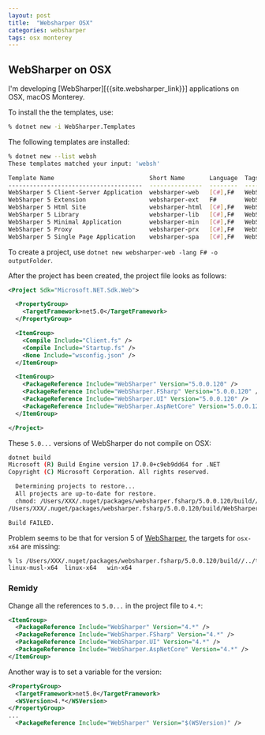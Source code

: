 ```yaml
---
layout: post
title:  "Websharper OSX"
categories: websharper 
tags: osx monterey
---
```


## WebSharper on OSX

I'm developing [WebSharper][{{site.websharper_link}}] applications on OSX, macOS Monterey. 

To install the the templates, use:

~~~~sh
% dotnet new -i WebSharper.Templates
~~~~

The following templates are installed:

```sh
% dotnet new --list websh
These templates matched your input: 'websh'

Template Name                           Short Name       Language  Tags          
--------------------------------------  ---------------  --------  --------------
WebSharper 5 Client-Server Application  websharper-web   [C#],F#   WebSharper/Web
WebSharper 5 Extension                  websharper-ext   F#        WebSharper    
WebSharper 5 Html Site                  websharper-html  [C#],F#   WebSharper/Web
WebSharper 5 Library                    websharper-lib   [C#],F#   WebSharper    
WebSharper 5 Minimal Application        websharper-min   [C#],F#   WebSharper/Web
WebSharper 5 Proxy                      websharper-prx   [C#],F#   WebSharper    
WebSharper 5 Single Page Application    websharper-spa   [C#],F#   WebSharper/Web
```

To create a project, use `dotnet new websharper-web -lang F# -o outputFolder`.

After the project has been created, the project file looks as follows:

```xml
<Project Sdk="Microsoft.NET.Sdk.Web">

  <PropertyGroup>
    <TargetFramework>net5.0</TargetFramework>
  </PropertyGroup>

  <ItemGroup>
    <Compile Include="Client.fs" />
    <Compile Include="Startup.fs" />
    <None Include="wsconfig.json" />
  </ItemGroup>

  <ItemGroup>
    <PackageReference Include="WebSharper" Version="5.0.0.120" />    
    <PackageReference Include="WebSharper.FSharp" Version="5.0.0.120" />
    <PackageReference Include="WebSharper.UI" Version="5.0.0.120" />
    <PackageReference Include="WebSharper.AspNetCore" Version="5.0.0.120" />
  </ItemGroup>

</Project>
```

These `5.0...` versions of WebSharper do not compile on OSX:

```sh
dotnet build
Microsoft (R) Build Engine version 17.0.0+c9eb9dd64 for .NET
Copyright (C) Microsoft Corporation. All rights reserved.

  Determining projects to restore...
  All projects are up-to-date for restore.
  chmod: /Users/XXX/.nuget/packages/websharper.fsharp/5.0.0.120/build//../tools/net5.0/osx-x64//wsfsc.sh: No such file or directory
/Users/XXX/.nuget/packages/websharper.fsharp/5.0.0.120/build/WebSharper.FSharp.targets(61,5): error MSB3073: The command "chmod u+x '/Users/XXX/.nuget/packages/websharper.fsharp/5.0.0.120/build//../tools/net5.0/osx-x64//wsfsc.sh'" exited with code 1. [/Users/XXX/Projects/mywebsharper/Exercise1/Exercise1.fsproj]

Build FAILED.
```

Problem seems to be that for version 5 of [WebSharper][websharper-home], the targets for `osx-x64` are missing:

```sh
% ls /Users/XXX/.nuget/packages/websharper.fsharp/5.0.0.120/build//../tools/net5.0
linux-musl-x64	linux-x64	win-x64
```

### Remidy

Change all the references to `5.0...` in the project file to `4.*`:

```xml
<ItemGroup>
  <PackageReference Include="WebSharper" Version="4.*" />    
  <PackageReference Include="WebSharper.FSharp" Version="4.*" />
  <PackageReference Include="WebSharper.UI" Version="4.*" />
  <PackageReference Include="WebSharper.AspNetCore" Version="4.*" />
</ItemGroup>
```

Another way is to set a variable for the version:

```xml
<PropertyGroup>
  <TargetFramework>net5.0</TargetFramework>
  <WSVersion>4.*</WSVersion>
</PropertyGroup>
...
  <PackageReference Include="WebSharper" Version="$(WSVersion)" />  
```



[websharper-home]:  {{site.websharper_link}}
